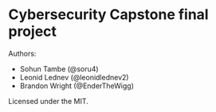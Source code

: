# Cybersecurity Capstone final project

Authors:

* Sohun Tambe (@soru4)
* Leonid Lednev (@leonidlednev2)
* Brandon Wright (@EnderTheWigg)

Licensed under the MIT.
